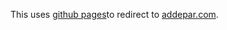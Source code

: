 This uses [github pages](http://pages.github.com/)to redirect to [addepar.com](http://addepar.com/).

